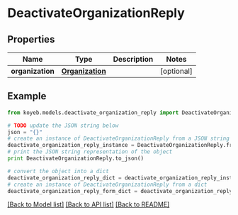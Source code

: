 # DeactivateOrganizationReply


## Properties
Name | Type | Description | Notes
------------ | ------------- | ------------- | -------------
**organization** | [**Organization**](Organization.md) |  | [optional] 

## Example

```python
from koyeb.models.deactivate_organization_reply import DeactivateOrganizationReply

# TODO update the JSON string below
json = "{}"
# create an instance of DeactivateOrganizationReply from a JSON string
deactivate_organization_reply_instance = DeactivateOrganizationReply.from_json(json)
# print the JSON string representation of the object
print DeactivateOrganizationReply.to_json()

# convert the object into a dict
deactivate_organization_reply_dict = deactivate_organization_reply_instance.to_dict()
# create an instance of DeactivateOrganizationReply from a dict
deactivate_organization_reply_form_dict = deactivate_organization_reply.from_dict(deactivate_organization_reply_dict)
```
[[Back to Model list]](../README.md#documentation-for-models) [[Back to API list]](../README.md#documentation-for-api-endpoints) [[Back to README]](../README.md)


